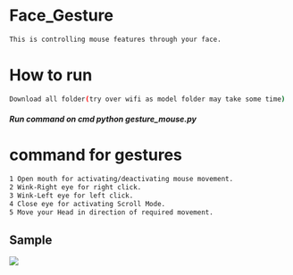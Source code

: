 # Face_Gesture
```bash
This is controlling mouse features through your face.
```
# How to run
```bash
Download all folder(try over wifi as model folder may take some time)
```
##### Run command on cmd  python gesture_mouse.py


# command for gestures
```bash
1 Open mouth for activating/deactivating mouse movement.
2 Wink-Right eye for right click.
3 Wink-Left eye for left click.
4 Close eye for activating Scroll Mode.
5 Move your Head in direction of required movement.
```
## Sample
<img src="Sample/example.gif">





